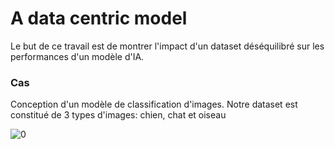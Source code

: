 # A data centric model
Le but de ce travail est de montrer l'impact d'un dataset déséquilibré sur les performances d'un modèle d'IA. 

### Cas
Conception d'un modèle de classification d'images. Notre dataset est constitué de 3 types d'images: chien, chat et oiseau 

![0](https://github.com/auri99/data-centric-model/assets/35396458/3114fcfa-4169-4b92-8a58-95a66de6b723)
